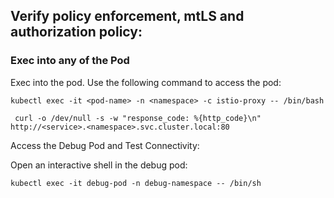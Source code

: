 ## Verify policy enforcement, mtLS and authorization policy:

### Exec into  any of the Pod
Exec into the pod. Use the following command to access the pod:
```
kubectl exec -it <pod-name> -n <namespace> -c istio-proxy -- /bin/bash
```
```
 curl -o /dev/null -s -w "response_code: %{http_code}\n" http://<service>.<namespace>.svc.cluster.local:80
```

Access the Debug Pod and Test Connectivity:

Open an interactive shell in the debug pod:
```
kubectl exec -it debug-pod -n debug-namespace -- /bin/sh
```

